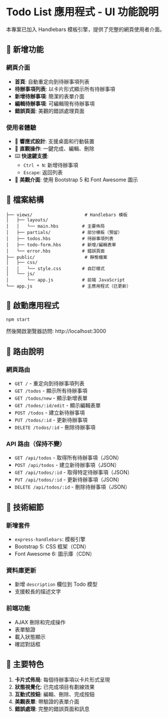 # Todo List 應用程式 - UI 功能說明

本專案已加入 Handlebars 模板引擎，提供了完整的網頁使用者介面。

## 🎨 新增功能

### 網頁介面
- **首頁**: 自動重定向到待辦事項列表
- **待辦事項列表**: 以卡片形式顯示所有待辦事項
- **新增待辦事項**: 簡潔的表單介面
- **編輯待辦事項**: 可編輯現有待辦事項
- **錯誤頁面**: 美觀的錯誤處理頁面

### 使用者體驗
- 📱 **響應式設計**: 支援桌面和行動裝置
- 🎯 **直觀操作**: 一鍵完成、編輯、刪除
- ⌨️ **快速鍵支援**: 
  - `Ctrl + N`: 新增待辦事項
  - `Escape`: 返回列表
- 🎨 **美觀介面**: 使用 Bootstrap 5 和 Font Awesome 圖示

## 📁 檔案結構

```
├── views/                    # Handlebars 模板
│   ├── layouts/
│   │   └── main.hbs         # 主要佈局
│   ├── partials/            # 部分模板（預留）
│   ├── todos.hbs            # 待辦事項列表
│   ├── todo-form.hbs        # 新增/編輯表單
│   └── error.hbs            # 錯誤頁面
├── public/                   # 靜態檔案
│   ├── css/
│   │   └── style.css        # 自訂樣式
│   └── js/
│       └── app.js           # 前端 JavaScript
└── app.js                   # 主應用程式（已更新）
```

## 🚀 啟動應用程式

```bash
npm start
```

然後開啟瀏覽器訪問: http://localhost:3000

## 📖 路由說明

### 網頁路由
- `GET /` - 重定向到待辦事項列表
- `GET /todos` - 顯示所有待辦事項
- `GET /todos/new` - 顯示新增表單
- `GET /todos/:id/edit` - 顯示編輯表單
- `POST /todos` - 建立新待辦事項
- `PUT /todos/:id` - 更新待辦事項
- `DELETE /todos/:id` - 刪除待辦事項

### API 路由（保持不變）
- `GET /api/todos` - 取得所有待辦事項（JSON）
- `POST /api/todos` - 建立新待辦事項（JSON）
- `GET /api/todos/:id` - 取得特定待辦事項（JSON）
- `PUT /api/todos/:id` - 更新待辦事項（JSON）
- `DELETE /api/todos/:id` - 刪除待辦事項（JSON）

## 🔧 技術細節

### 新增套件
- `express-handlebars`: 模板引擎
- Bootstrap 5: CSS 框架（CDN）
- Font Awesome 6: 圖示庫（CDN）

### 資料庫更新
- 新增 `description` 欄位到 Todo 模型
- 支援較長的描述文字

### 前端功能
- AJAX 刪除和完成操作
- 表單驗證
- 載入狀態顯示
- 確認對話框

## 🎯 主要特色

1. **卡片式佈局**: 每個待辦事項以卡片形式呈現
2. **狀態視覺化**: 已完成項目有劃線效果
3. **互動式按鈕**: 編輯、刪除、完成按鈕
4. **美觀表單**: 帶驗證的表單介面
5. **錯誤處理**: 完整的錯誤頁面和訊息 